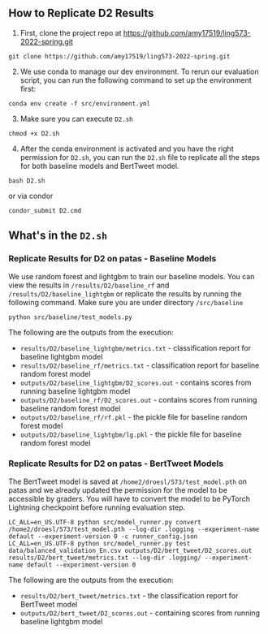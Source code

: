 ## How to Replicate D2 Results

1. First, clone the project repo at https://github.com/amy17519/ling573-2022-spring.git

```
git clone https://github.com/amy17519/ling573-2022-spring.git
```

2. We use conda to manage our dev environment. To rerun our evaluation script, you can run the following command to set up the environment first:

```
conda env create -f src/environment.yml
```

3. Make sure you can execute `D2.sh`

```
chmod +x D2.sh
```

4. After the conda environment is activated and you have the right permission for `D2.sh`, you can run the `D2.sh` file to replicate all the steps for both baseline models and BertTweet model.

```
bash D2.sh
```

or via condor

```
condor_submit D2.cmd
```


## What's in the `D2.sh`

### Replicate Results for D2 on patas - Baseline Models

We use random forest and lightgbm to train our baseline models. You can view the results in `/results/D2/baseline_rf` and `/results/D2/baseline_lightgbm` or replicate the results by running the following command. Make sure you are under directory `/src/baseline`

```
python src/baseline/test_models.py
```

The following are the outputs from the execution:

- `results/D2/baseline_lightgbm/metrics.txt` - classification report for baseline lightgbm model
- `results/D2/baseline_rf/metrics.txt` - classification report for baseline random forest model
- `outputs/D2/baseline_lightgbm/D2_scores.out` - contains scores from running baseline lightgbm model
- `outputs/D2/baseline_rf/D2_scores.out` - contains scores from running baseline random forest model
- `outputs/D2/baseline_rf/rf.pkl` - the pickle file for baseline random forest model
- `outputs/D2/baseline_lightgbm/lg.pkl` - the pickle file for baseline random forest model


### Replicate Results for D2 on patas - BertTweet Models

The BertTweet model is saved at `/home2/droesl/573/test_model.pth` on patas and we already updated the permission for the model to be accessible by graders. You will have to convert the model to be PyTorch Lightning checkpoint before running evaluation step.

```
LC_ALL=en_US.UTF-8 python src/model_runner.py convert /home2/droesl/573/test_model.pth --log-dir .logging --experiment-name default --experiment-version 0 -c runner_config.json
LC_ALL=en_US.UTF-8 python src/model_runner.py test data/balanced_validation_En.csv outputs/D2/bert_tweet/D2_scores.out results/D2/bert_tweet/metrics.txt --log-dir .logging/ --experiment-name default --experiment-version 0
```

The following are the outputs from the execution:

- `results/D2/bert_tweet/metrics.txt` - the classification report for BertTweet model
- `outputs/D2/bert_tweet/D2_scores.out` - containing scores from running baseline lightgbm model